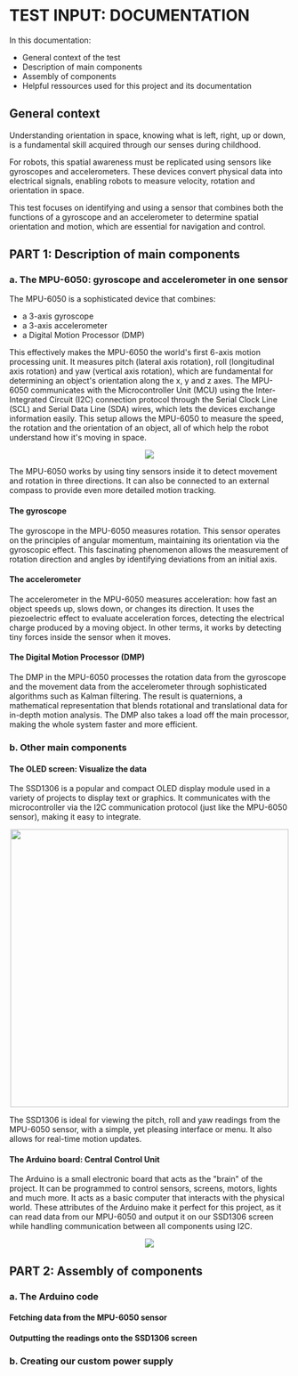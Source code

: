# __TEST INPUT: DOCUMENTATION__

In this documentation:

- General context of the test
- Description of main components
- Assembly of components
- Helpful ressources used for this project and its documentation

## General context

Understanding orientation in space, knowing what is left, right, up or down, is a fundamental skill acquired through our senses during childhood.

For robots, this spatial awareness must be replicated using sensors like gyroscopes and accelerometers. These devices convert physical data into electrical signals, enabling robots to measure velocity, rotation and orientation in space.

This test focuses on identifying and using a sensor that combines both the functions of a gyroscope and an accelerometer to determine spatial orientation and motion, which are essential for navigation and control.

## PART 1: Description of main components

### a. The MPU-6050: gyroscope and accelerometer in one sensor

The MPU-6050 is a sophisticated device that combines:

- a 3-axis gyroscope
- a 3-axis accelerometer
- a Digital Motion Processor (DMP)

This effectively makes the MPU-6050 the world's first 6-axis motion processing unit. It measures pitch (lateral axis rotation), roll (longitudinal axis rotation) and yaw (vertical axis rotation), which are fundamental for determining an object's orientation along the x, y and z axes.
The MPU-6050 communicates with the Microcontroller Unit (MCU) using the Inter-Integrated Circuit (I2C) connection protocol through the Serial Clock Line (SCL) and Serial Data Line (SDA) wires, which lets the devices exchange information easily. This setup allows the MPU-6050 to measure the speed, the rotation and the orientation of an object, all of which help the robot understand how it's moving in space. 

<p align="center">
    <img src="https://github.com/user-attachments/assets/59d5bcdb-afe3-46cf-83fc-9d5e54b45559">
</p>

The MPU-6050 works by using tiny sensors inside it to detect movement and rotation in three directions. It can also be connected to an external compass to provide even more detailed motion tracking.

#### The gyroscope

The gyroscope in the MPU-6050 measures rotation. This sensor operates on the principles of angular momentum, maintaining its orientation
via the gyroscopic effect. This fascinating phenomenon allows the measurement of rotation direction and angles 
by identifying deviations from an initial axis.

#### The accelerometer

The accelerometer in the MPU-6050 measures acceleration: how fast an object speeds up, slows down, or changes its direction. It uses the piezoelectric effect to evaluate acceleration forces, detecting the electrical charge produced by a moving object. In other terms, it works by detecting tiny forces inside the sensor when it moves.

#### The Digital Motion Processor (DMP)

The DMP in the MPU-6050 processes the rotation data from the gyroscope and the movement data from the accelerometer through sophisticated algorithms such as Kalman filtering. The result is quaternions, a mathematical representation that blends rotational and translational data for in-depth motion analysis. The DMP also takes a load off the main processor, making the whole system faster and more efficient.

### b. Other main components

#### The OLED screen: Visualize the data

The SSD1306 is a popular and compact OLED display module used in a variety of projects to display text or graphics. It communicates with the microcontroller via the I2C communication protocol (just like the MPU-6050 sensor), making it easy to integrate.

<p align="center">
    <img src="https://github.com/user-attachments/assets/7cfd0c36-6237-4052-9faf-cabdfcbb0275" width="500">
</p>

The SSD1306 is ideal for viewing the pitch, roll and yaw readings from the MPU-6050 sensor, with a simple, yet pleasing interface or menu. It also allows for real-time motion updates.

#### The Arduino board: Central Control Unit

The Arduino is a small electronic board that acts as the "brain" of the project. It can be programmed to control sensors, screens, motors, lights and much more. It acts as a basic computer that interacts with the physical world. These attributes of the Arduino make it perfect for this project, as it can read data from our MPU-6050 and output it on our SSD1306 screen while handling communication between all components using I2C.

<p align="center">
    <img src="https://github.com/user-attachments/assets/3198e572-b41c-4c76-8e33-dbfeda0f17e9">
</p>

## PART 2: Assembly of components

### a. The Arduino code

#### Fetching data from the MPU-6050 sensor

#### Outputting the readings onto the SSD1306 screen

### b. Creating our custom power supply
